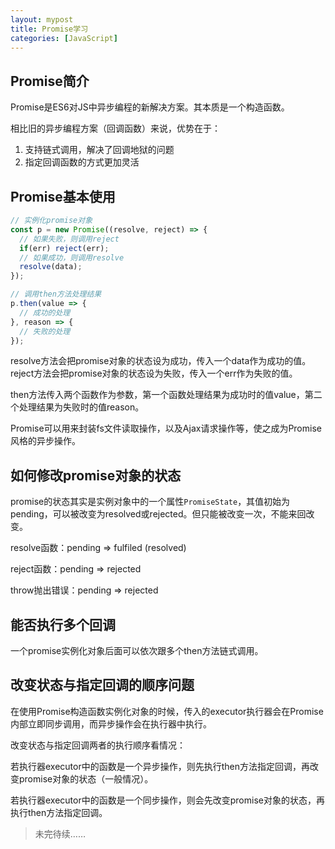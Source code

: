 ```yaml
---
layout: mypost
title: Promise学习
categories: [JavaScript]
---
```


## Promise简介

Promise是ES6对JS中异步编程的新解决方案。其本质是一个构造函数。

相比旧的异步编程方案（回调函数）来说，优势在于：

1. 支持链式调用，解决了回调地狱的问题
2. 指定回调函数的方式更加灵活

## Promise基本使用

```js
// 实例化promise对象
const p = new Promise((resolve, reject) => {
  // 如果失败，则调用reject
  if(err) reject(err);
  // 如果成功，则调用resolve
  resolve(data);
});

// 调用then方法处理结果
p.then(value => {
  // 成功的处理
}, reason => {
  // 失败的处理
});
```

resolve方法会把promise对象的状态设为成功，传入一个data作为成功的值。reject方法会把promise对象的状态设为失败，传入一个err作为失败的值。

then方法传入两个函数作为参数，第一个函数处理结果为成功时的值value，第二个处理结果为失败时的值reason。

Promise可以用来封装fs文件读取操作，以及Ajax请求操作等，使之成为Promise风格的异步操作。

## 如何修改promise对象的状态

promise的状态其实是实例对象中的一个属性`PromiseState`，其值初始为pending，可以被改变为resolved或rejected。但只能被改变一次，不能来回改变。

resolve函数：pending  =>  fulfiled (resolved)

reject函数：pending  =>  rejected

throw抛出错误：pending  =>  rejected

## 能否执行多个回调

一个promise实例化对象后面可以依次跟多个then方法链式调用。

## 改变状态与指定回调的顺序问题

在使用Promise构造函数实例化对象的时候，传入的executor执行器会在Promise内部立即同步调用，而异步操作会在执行器中执行。

改变状态与指定回调两者的执行顺序看情况：

若执行器executor中的函数是一个异步操作，则先执行then方法指定回调，再改变promise对象的状态（一般情况）。

若执行器executor中的函数是一个同步操作，则会先改变promise对象的状态，再执行then方法指定回调。

> 未完待续……